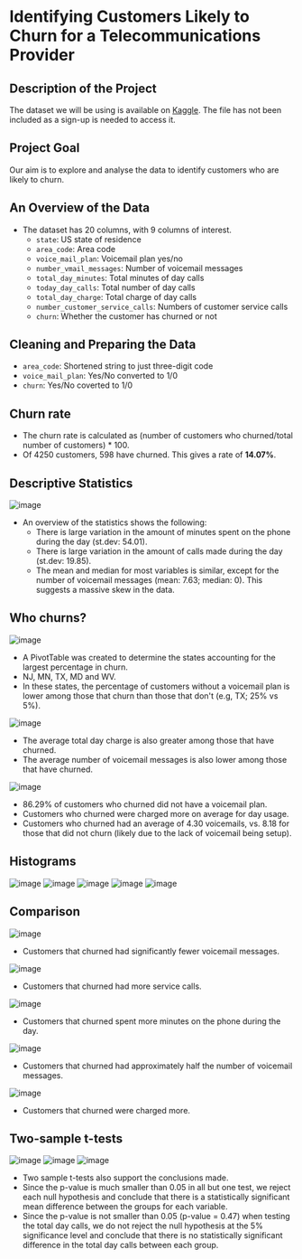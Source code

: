 # Identifying Customers Likely to Churn for a Telecommunications Provider

## Description of the Project

The dataset we will be using is available on [Kaggle](https://www.kaggle.com/c/customer-churn-prediction-2020/overview). The file has not been included as a sign-up is needed to access it.

## Project Goal

Our aim is to explore and analyse the data to identify customers who are likely to churn.

## An Overview of the Data

- The dataset has 20 columns, with 9 columns of interest.
    - ```state```: US state of residence
    - ```area_code```: Area code
    - ```voice_mail_plan```: Voicemail plan yes/no
    - ```number_vmail_messages```: Number of voicemail messages
    - ```total_day_minutes```: Total minutes of day calls
    - ```today_day_calls```: Total number of day calls
    - ```total_day_charge```: Total charge of day calls
    - ```number_customer_service_calls```: Numbers of customer service calls
    - ```churn```: Whether the customer has churned or not

## Cleaning and Preparing the Data

- ```area_code```: Shortened string to just three-digit code
- ```voice_mail_plan```: Yes/No converted to 1/0
- ```churn```: Yes/No coverted to 1/0


## Churn rate

- The churn rate is calculated as (number of customers who churned/total number of customers) * 100.
- Of 4250 customers, 598 have churned. This gives a rate of **14.07%**.

## Descriptive Statistics

![image](images/1-descriptive-statistics.PNG)

- An overview of the statistics shows the following:
    - There is large variation in the amount of minutes spent on the phone during the day (st.dev: 54.01).
    - There is large variation in the amount of calls made during the day (st.dev: 19.85).
    - The mean and median for most variables is similar, except for the number of voicemail messages (mean: 7.63; median: 0). This suggests a massive skew in the data.

## Who churns?

![image](images/2-churn-states.PNG)

- A PivotTable was created to determine the states accounting for the largest percentage in churn.
- NJ, MN, TX, MD and WV.
- In these states, the percentage of customers without a voicemail plan is lower among those that churn than those that don't (e.g, TX; 25% vs 5%).

![image](images/3-voice-mail.PNG)

- The average total day charge is also greater among those that have churned.
- The average number of voicemail messages is also lower among those that have churned.

![image](images/4-churn-vs-voicemail.PNG)

- 86.29% of customers who churned did not have a voicemail plan.
- Customers who churned were charged more on average for day usage.
- Customers who churned had an average of 4.30 voicemails, vs. 8.18 for those that did not churn (likely due to the lack of voicemail being setup).

## Histograms

![image](images/5-hist1.png)
![image](images/6-hist2.png)
![image](images/7-hist3.png)
![image](images/8-hist4.png)
![image](images/9-hist5.png)

## Comparison

![image](images/10-vm-vs-charge.png)

- Customers that churned had significantly fewer voicemail messages.

![image](images/11-sc-vs-churn.png)

- Customers that churned had more service calls.

![image](images/12-adm-vs-churn.png)

- Customers that churned spent more minutes on the phone during the day.

![image](images/13-avm-vs-churn.png)

- Customers that churned had approximately half the number of voicemail messages.

![image](images/14-adc-vs-churn.png)

- Customers that churned were charged more.

## Two-sample t-tests

![image](images/15-stats1.png)
![image](images/16-stats2.png)
![image](images/17-stats3.png)

- Two sample t-tests also support the conclusions made.
- Since the p-value is much smaller than 0.05 in all but one test, we reject each null hypothesis and conclude that there is a statistically significant mean difference between the groups for each variable.
- Since the p-value is not smaller than 0.05 (p-value = 0.47) when testing the total day calls, we do not reject the null hypothesis at the 5% significance level and conclude that there is no statistically significant difference in the total day calls between each group.